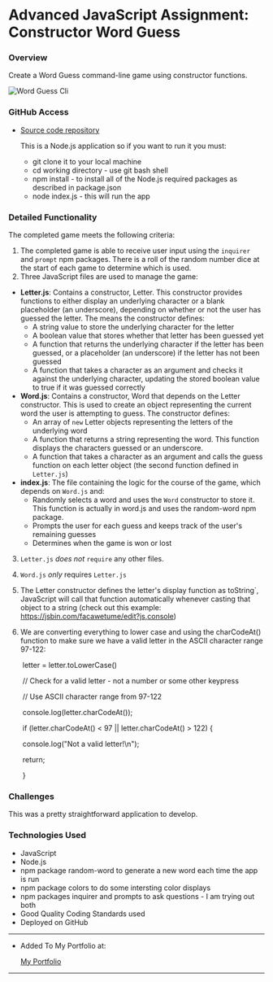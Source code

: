 # Advanced JavaScript Assignment: Constructor Word Guess

### Overview

Create a Word Guess command-line game using constructor functions.

![Word Guess Cli](C:/Users/Paul/BootCamp/GitLab/UDEN201903FSF2/Class-Content/11-js-constructors/02-Homework/Instructions/Images/01-WordGuess-Cli.gif)

### GitHub Access

- [Source code repository](<https://github.com/pvraab/ConstructorWordGuess>)

  This is a Node.js application so if you want to run it you must:

  - git clone it to your local machine
  - cd working directory - use git bash shell
  - npm install - to install all of the Node.js required packages as described in package.json
  - node index.js - this will run the app

### Detailed Functionality

The completed game meets the following criteria:

1. The completed game is able to receive user input using the `inquirer` and `prompt` npm packages. There is a roll of the random number dice at the start of each game to determine which is used.
2. Three JavaScript files are used to manage the game:

- **Letter.js**: Contains a constructor, Letter. This constructor provides functions to either display an underlying character or a blank placeholder (an underscore), depending on whether or not the user has guessed the letter. The means the constructor defines:
  - A string value to store the underlying character for the letter
  - A boolean value that stores whether that letter has been guessed yet
  - A function that returns the underlying character if the letter has been guessed, or a placeholder (an underscore) if the letter has not been guessed
  - A function that takes a character as an argument and checks it against the underlying character, updating the stored boolean value to true if it was guessed correctly
- **Word.js**: Contains a constructor, Word that depends on the Letter constructor. This is used to create an object representing the current word the user is attempting to guess. The constructor defines:
  - An array of `new` Letter objects representing the letters of the underlying word
  - A function that returns a string representing the word. This function displays the characters guessed or an underscore.
  - A function that takes a character as an argument and calls the guess function on each letter object (the second function defined in `Letter.js`)
- **index.js**: The file containing the logic for the course of the game, which depends on `Word.js` and:
  - Randomly selects a word and uses the `Word` constructor to store it. This function is actually in word.js and uses the random-word npm package.
  - Prompts the user for each guess and keeps track of the user's remaining guesses
  - Determines when the game is won or lost

3. `Letter.js` *does not* `require` any other files.

4. `Word.js` *only* requires `Letter.js`

5. The Letter constructor defines the letter's display function  as toString`, JavaScript will call that function automatically whenever casting that object to a string (check out this example: <https://jsbin.com/facawetume/edit?js,console>)

6. We are converting everything to lower case and using the charCodeAt() function to make sure we have a valid letter in the ASCII character range 97-122:

   

   ​        letter = letter.toLowerCase()

   ​        // Check for a valid letter - not a number or some other keypress

   ​        // Use ASCII character range from 97-122

   ​        console.log(letter.charCodeAt());

   ​        if (letter.charCodeAt() < 97 || letter.charCodeAt() > 122) {

   ​            console.log("Not a valid letter!\n");

   ​            return;

   ​        }

   

### Challenges

This was a pretty straightforward application to develop.

### Technologies Used

- JavaScript
- Node.js
- npm package random-word to generate a new word each time the app is run
- npm package colors to do some intersting color displays
- npm packages inquirer and prompts to ask questions - I am trying out both
- Good Quality Coding Standards used
- Deployed on GitHub

------

- Added To My Portfolio at:

  [My Portfolio](<https://github.com/pvraab/RaabPortfolio>)

  



------

